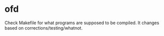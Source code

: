 # ofd

Check Makefile for what programs are supposed to be compiled.  It changes based on corrections/testing/whatnot.
